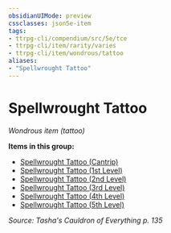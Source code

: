 ```yaml
---
obsidianUIMode: preview
cssclasses: json5e-item
tags:
- ttrpg-cli/compendium/src/5e/tce
- ttrpg-cli/item/rarity/varies
- ttrpg-cli/item/wondrous/tattoo
aliases: 
- "Spellwrought Tattoo"
---
```

# Spellwrought Tattoo
*Wondrous item (tattoo)*  



**Items in this group:**

- [Spellwrought Tattoo (Cantrip)](/3-Mechanics/CLI/items/spellwrought-tattoo-cantrip-tce.md)
- [Spellwrought Tattoo (1st Level)](/3-Mechanics/CLI/items/spellwrought-tattoo-1st-level-tce.md)
- [Spellwrought Tattoo (2nd Level)](/3-Mechanics/CLI/items/spellwrought-tattoo-2nd-level-tce.md)
- [Spellwrought Tattoo (3rd Level)](/3-Mechanics/CLI/items/spellwrought-tattoo-3rd-level-tce.md)
- [Spellwrought Tattoo (4th Level)](/3-Mechanics/CLI/items/spellwrought-tattoo-4th-level-tce.md)
- [Spellwrought Tattoo (5th Level)](/3-Mechanics/CLI/items/spellwrought-tattoo-5th-level-tce.md)

*Source: Tasha's Cauldron of Everything p. 135*